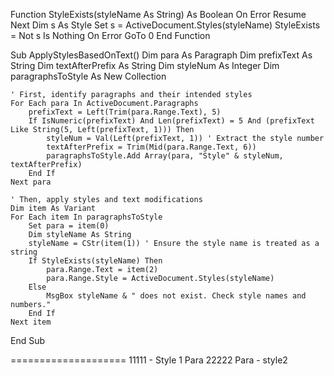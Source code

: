 Function StyleExists(styleName As String) As Boolean
    On Error Resume Next
    Dim s As Style
    Set s = ActiveDocument.Styles(styleName)
    StyleExists = Not s Is Nothing
    On Error GoTo 0
End Function

Sub ApplyStylesBasedOnText()
    Dim para As Paragraph
    Dim prefixText As String
    Dim textAfterPrefix As String
    Dim styleNum As Integer
    Dim paragraphsToStyle As New Collection

    ' First, identify paragraphs and their intended styles
    For Each para In ActiveDocument.Paragraphs
        prefixText = Left(Trim(para.Range.Text), 5)
        If IsNumeric(prefixText) And Len(prefixText) = 5 And (prefixText Like String(5, Left(prefixText, 1))) Then
            styleNum = Val(Left(prefixText, 1)) ' Extract the style number
            textAfterPrefix = Trim(Mid(para.Range.Text, 6))
            paragraphsToStyle.Add Array(para, "Style" & styleNum, textAfterPrefix)
        End If
    Next para

    ' Then, apply styles and text modifications
    Dim item As Variant
    For Each item In paragraphsToStyle
        Set para = item(0)
        Dim styleName As String
        styleName = CStr(item(1)) ' Ensure the style name is treated as a string
        If StyleExists(styleName) Then
            para.Range.Text = item(2)
            para.Range.Style = ActiveDocument.Styles(styleName)
        Else
            MsgBox styleName & " does not exist. Check style names and numbers."
        End If
    Next item
End Sub


====================
11111 - Style 1
Para
22222
Para - style2
